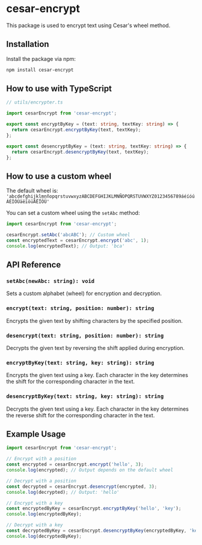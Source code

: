 # cesar-encrypt

This package is used to encrypt text using Cesar's wheel method.

## Installation

Install the package via npm:

```bash
npm install cesar-encrypt
```

## How to use with TypeScript

```typescript
// utils/encrypter.ts

import cesarEncrypt from 'cesar-encrypt';

export const encryptByKey = (text: string, textKey: string) => {
  return cesarEncrypt.encryptByKey(text, textKey);
};

export const desencryptByKey = (text: string, textKey: string) => {
  return cesarEncrypt.desencryptByKey(text, textKey);
};
```

## How to use a custom wheel

The default wheel is:  
`'abcdefghijklmnñopqrstuvwxyzABCDEFGHIJKLMNÑOPQRSTUVWXYZ0123456789áéíóúÁÉÍÓÚäëïöüÄËÏÖÜ'`

You can set a custom wheel using the `setAbc` method:

```typescript
import cesarEncrypt from 'cesar-encrypt';

cesarEncrypt.setAbc('abcABC'); // Custom wheel
const encryptedText = cesarEncrypt.encrypt('abc', 1);
console.log(encryptedText); // Output: 'bca'
```

## API Reference

### `setAbc(newAbc: string): void`
Sets a custom alphabet (wheel) for encryption and decryption.

### `encrypt(text: string, position: number): string`
Encrypts the given text by shifting characters by the specified position.

### `desencrypt(text: string, position: number): string`
Decrypts the given text by reversing the shift applied during encryption.

### `encryptByKey(text: string, key: string): string`
Encrypts the given text using a key. Each character in the key determines the shift for the corresponding character in the text.

### `desencryptByKey(text: string, key: string): string`
Decrypts the given text using a key. Each character in the key determines the reverse shift for the corresponding character in the text.

## Example Usage

```typescript
import cesarEncrypt from 'cesar-encrypt';

// Encrypt with a position
const encrypted = cesarEncrypt.encrypt('hello', 3);
console.log(encrypted); // Output depends on the default wheel

// Decrypt with a position
const decrypted = cesarEncrypt.desencrypt(encrypted, 3);
console.log(decrypted); // Output: 'hello'

// Encrypt with a key
const encryptedByKey = cesarEncrypt.encryptByKey('hello', 'key');
console.log(encryptedByKey);

// Decrypt with a key
const decryptedByKey = cesarEncrypt.desencryptByKey(encryptedByKey, 'key');
console.log(decryptedByKey);
```